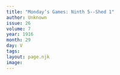```yaml
---
title: "Monday’s Games: Ninth 5--Shed 1"
author: Unknown
issue: 26
volume: 7
year: 1916
month: 29
day: V
tags:
layout: page.njk
image:
---
```



